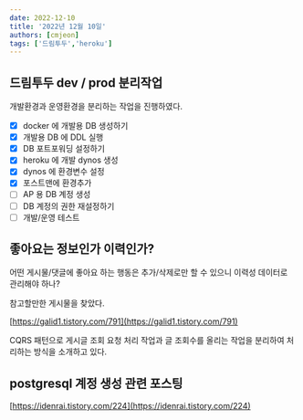 ```yaml
---
date: 2022-12-10
title: '2022년 12월 10일'
authors: [cmjeon]
tags: ['드림투두','heroku']
---
```


## 드림투두 dev / prod 분리작업

개발환경과 운영환경을 분리하는 작업을 진행하였다. 

- [x] docker 에 개발용 DB 생성하기
- [x] 개발용 DB 에 DDL 실행
- [x] DB 포트포워딩 설정하기
- [x] heroku 에 개발 dynos 생성
- [x] dynos 에 환경변수 설정
- [X] 포스트맨에 환경추가
- [ ] AP 용 DB 계정 생성
- [ ] DB 계정의 권한 재설정하기
- [ ] 개발/운영 테스트

<!--truncate-->

## 좋아요는 정보인가 이력인가?

어떤 게시물/댓글에 좋아요 하는 행동은 추가/삭제로만 할 수 있으니 이력성 데이터로 관리해야 하나?

참고할만한 게시물을 찾았다.

[https://galid1.tistory.com/791](https://galid1.tistory.com/791)

CQRS 패턴으로 게시글 조회 요청 처리 작업과 글 조회수를 올리는 작업을 분리하여 처리하는 방식을 소개하고 있다.

## postgresql 계정 생성 관련 포스팅

[https://idenrai.tistory.com/224](https://idenrai.tistory.com/224)
